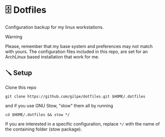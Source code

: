 # 🗄️ Dotfiles
Configuration backup for my linux workstations.

> [!WARNING]
Please, remember that my base system and preferences may not match with yours. The configuration files included in this repo, are set for an ArchLinux based installation that work for me.

## 🪛 Setup
Clone this repo
```console
git clone https://github.com/gilpe/dotfiles.git $HOME/.dotfiles
```
and if you use GNU Stow, "stow" them all by running
```console
cd $HOME/.dotfiles && stow */
```
If you are interested in a specific configuration, replace `*/` with the name of the containing folder (stow package).
